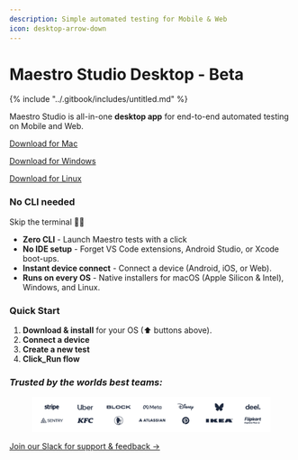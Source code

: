 ```yaml
---
description: Simple automated testing for Mobile & Web
icon: desktop-arrow-down
---
```


# Maestro Studio Desktop - Beta

{% include "../.gitbook/includes/untitled.md" %}

Maestro Studio is all-in-one **desktop app** for end-to-end automated testing on Mobile and Web.

<a href="https://github.com/mobile-dev-inc/maestro-studio/releases/download/v0.4.0/Maestro-Studio-mac-universal-0.4.0.dmg" class="button primary">Download for Mac</a>

<a href="https://github.com/mobile-dev-inc/maestro-studio/releases/download/v0.4.0/win-Maestro-Studio-x64-0.4.0-setup.exe" class="button primary">Download for Windows</a>

<a href="https://github.com/mobile-dev-inc/maestro-studio/releases/download/v0.4.0/linux-Maestro-Studio-x86_64-0.4.0.AppImage" class="button primary">Download for Linux</a>

### No CLI needed <a href="#b415" id="b415"></a>

Skip the terminal 🙅‍♂️

* **Zero CLI** - Launch Maestro tests with a click
* **No IDE setup** - Forget VS Code extensions, Android Studio, or Xcode boot-ups.
* **Instant device connect** - Connect a device (Android, iOS, or Web).
* **Runs on every OS** - Native installers for macOS (Apple Silicon & Intel), Windows, and Linux.&#x20;

### Quick Start <a href="#id-2508" id="id-2508"></a>

1. **Download & install** for your OS (⬆ buttons above).
2. **Connect a device**&#x20;
3. **Create a new test**
4. **Click\_Run flow**

### _Trusted by the worlds best teams:_

<figure><img src="../.gitbook/assets/Screenshot 2025-06-16 at 12.18.54 - Editado.png" alt=""><figcaption></figcaption></figure>

<a href="https://mobile-dev-inc.slack.com/archives/C08M8B56HR8" class="button primary">Join our Slack for support &#x26; feedback →</a>
